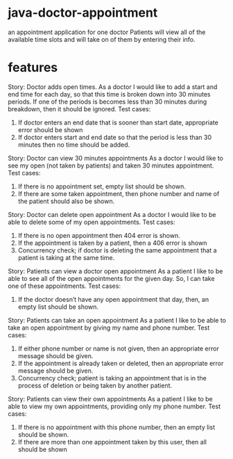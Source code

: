 # java-doctor-appointment
an appointment application for one doctor
Patients will view all of the available time slots and will take on of them by entering their info.

# features
Story: Doctor adds open times.
As a doctor I would like to add a start and end time for each day, so that this time is broken down into 
30 minutes periods. If one of the periods is becomes less than 30 minutes during breakdown, then it 
should be ignored.
Test cases:
1. If doctor enters an end date that is sooner than start date, appropriate error should be shown 
2. If doctor enters start and end date so that the period is less than 30 minutes then no time 
should be added.

Story: Doctor can view 30 minutes appointments
As a doctor I would like to see my open (not taken by patients) and taken 30 minutes appointment.
Test cases:
1. If there is no appointment set, empty list should be shown.
2. If there are some taken appointment, then phone number and name of the patient should also 
be shown.

Story: Doctor can delete open appointment
As a doctor I would like to be able to delete some of my open appointments.
Test cases:
1. If there is no open appointment then 404 error is shown.
2. If the appointment is taken by a patient, then a 406 error is shown
3. Concurrency check; if doctor is deleting the same appointment that a patient is taking at the 
same time.

Story: Patients can view a doctor open appointment
As a patient I like to be able to see all of the open appointments for the given day. So, I can take one of 
these appointments.
Test cases:
1. If the doctor doesn’t have any open appointment that day, then, an empty list should be shown.
   
Story: Patients can take an open appointment
As a patient I like to be able to take an open appointment by giving my name and phone number.
Test cases:
1. If either phone number or name is not given, then an appropriate error message should be 
given.
2. If the appointment is already taken or deleted, then an appropriate error message should be 
given.
3. Concurrency check; patient is taking an appointment that is in the process of deletion or being 
taken by another patient.

Story: Patients can view their own appointments
As a patient I like to be able to view my own appointments, providing only my phone number.
Test cases:
1. If there is no appointment with this phone number, then an empty list should be shown.
2. If there are more than one appointment taken by this user, then all should be shown
